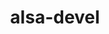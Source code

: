 ---
permalink: /engineering/projects/alsa-devel/
project_link_name: alsa-devel
project_maintainers:
- email: andy.doan@linaro.org
  first_name: Andy
  id: 479
  last_name: Doan
  url: http://patches.linaro.org/api/users/479/?format=json
  username: andy.doan@linaro.org
project_url: https://git.kernel.org/pub/scm/linux/kernel/git/torvalds/linux.git/commit
statsAvailable: 'true'
title: alsa-devel
---